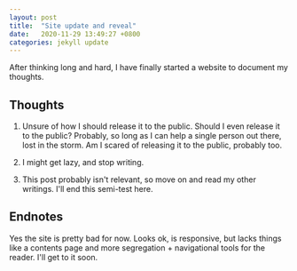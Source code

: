 ```yaml
---
layout: post
title:  "Site update and reveal"
date:   2020-11-29 13:49:27 +0800
categories: jekyll update
---
```

After thinking long and hard, I have finally started a website to document my thoughts.

## Thoughts
1. Unsure of how I should release it to the public. Should I even release it to the public? Probably, so long as I can help a single person out there, lost in the storm. Am I scared of releasing it to the public, probably too. 

2. I might get lazy, and stop writing. 

3. This post probably isn't relevant, so move on and read my other writings. I'll end this semi-test here.

## Endnotes
Yes the site is pretty bad for now. Looks ok, is responsive, but lacks things like a contents page and more segregation + navigational tools for the reader. I'll get to it soon.

